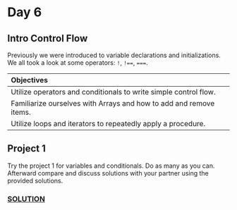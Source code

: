 # Day 6
## Intro Control Flow

Previously we were introduced to variable declarations and initializations. We all took a look at some operators: `!`, `!==`, `===`.


| Objectives |
| :---- |
| Utilize operators and conditionals to write simple control flow. |
| Familiarize ourselves with Arrays and how to add and remove items. |
| Utilize loops and iterators to repeatedly apply a procedure. |


## Project 1

Try the project 1 for variables and conditionals. Do as many as you can. Afterward compare and discuss solutions with your partner using the provided solutions.

### [SOLUTION](week_3/variables.js)
